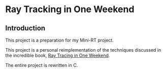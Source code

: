 # Ray Tracking in One Weekend

## Introduction
This project is a preparation for my Mini-RT project.

This project is a personal reimplementation of the techniques discussed in the incredible book, [Ray Tracing in One Weekend](https://raytracing.github.io/books/RayTracingInOneWeekend.html). 

The entire project is rewritten in C.
